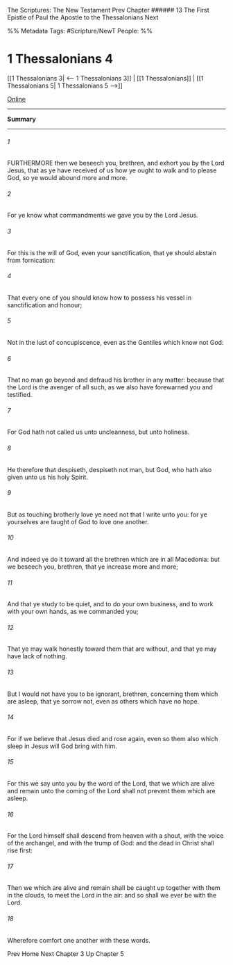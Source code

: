 The Scriptures: The New Testament
Prev
Chapter ###### 13
The First Epistle of Paul the Apostle to the Thessalonians
Next

%% Metadata
Tags: #Scripture/NewT
People: 
%%
# 1 Thessalonians 4
[[1 Thessalonians 3| <-- 1 Thessalonians 3]] | [[1 Thessalonians]] | [[1 Thessalonians 5| 1 Thessalonians 5 -->]]

[Online](https://churchofjesuschrist.org/study/scriptures/nt/1-thes/4?lang=eng)

---
__Summary__



---
###### 1
FURTHERMORE then we beseech you, brethren, and exhort you by the Lord Jesus, that as ye have received of us how ye ought to walk and to please God, so ye would abound more and more.
###### 2
For ye know what commandments we gave you by the Lord Jesus.
###### 3
For this is the will of God, even your sanctification, that ye should abstain from fornication:
###### 4
That every one of you should know how to possess his vessel in sanctification and honour;
###### 5
Not in the lust of concupiscence, even as the Gentiles which know not God:
###### 6
That no man go beyond and defraud his brother in any matter: because that the Lord is the avenger of all such, as we also have forewarned you and testified.
###### 7
For God hath not called us unto uncleanness, but unto holiness.
###### 8
He therefore that despiseth, despiseth not man, but God, who hath also given unto us his holy Spirit.
###### 9
But as touching brotherly love ye need not that I write unto you: for ye yourselves are taught of God to love one another.
###### 10
And indeed ye do it toward all the brethren which are in all Macedonia: but we beseech you, brethren, that ye increase more and more;
###### 11
And that ye study to be quiet, and to do your own business, and to work with your own hands, as we commanded you;
###### 12
That ye may walk honestly toward them that are without, and that ye may have lack of nothing.
###### 13
But I would not have you to be ignorant, brethren, concerning them which are asleep, that ye sorrow not, even as others which have no hope.
###### 14
For if we believe that Jesus died and rose again, even so them also which sleep in Jesus will God bring with him.
###### 15
For this we say unto you by the word of the Lord, that we which are alive and remain unto the coming of the Lord shall not prevent them which are asleep.
###### 16
For the Lord himself shall descend from heaven with a shout, with the voice of the archangel, and with the trump of God: and the dead in Christ shall rise first:
###### 17
Then we which are alive and remain shall be caught up together with them in the clouds, to meet the Lord in the air: and so shall we ever be with the Lord.
###### 18
Wherefore comfort one another with these words.

Prev
Home
Next
Chapter 3
Up
Chapter 5



